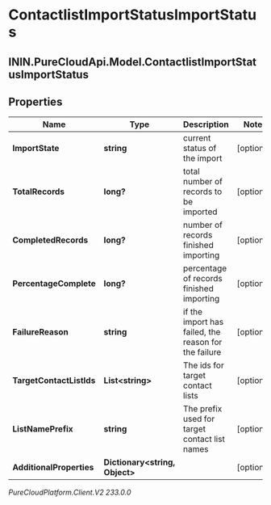# ContactlistImportStatusImportStatus

## ININ.PureCloudApi.Model.ContactlistImportStatusImportStatus

## Properties

|Name | Type | Description | Notes|
|------------ | ------------- | ------------- | -------------|
| **ImportState** | **string** | current status of the import | [optional] |
| **TotalRecords** | **long?** | total number of records to be imported | [optional] |
| **CompletedRecords** | **long?** | number of records finished importing | [optional] |
| **PercentageComplete** | **long?** | percentage of records finished importing | [optional] |
| **FailureReason** | **string** | if the import has failed, the reason for the failure | [optional] |
| **TargetContactListIds** | **List&lt;string&gt;** | The ids for target contact lists | [optional] |
| **ListNamePrefix** | **string** | The prefix used for target contact list names | [optional] |
| **AdditionalProperties** | **Dictionary&lt;string, Object&gt;** |  | [optional] |



_PureCloudPlatform.Client.V2 233.0.0_
